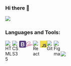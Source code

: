 ### Hi there 👋
![](https://komarev.com/ghpvc/?username=theCodingJohn&color=05c2c9)

<!--
**theCodingJohn/theCodingJohn** is a ✨ _special_ ✨ repository because its `README.md` (this file) appears on your GitHub profile.

Here are some ideas to get you started:

- 🔭 I’m currently working on ...
- 🌱 I’m currently learning ...
- 👯 I’m looking to collaborate on ...
- 🤔 I’m looking for help with ...
- 💬 Ask me about ...
- 📫 How to reach me: ...
- 😄 Pronouns: ...
- ⚡ Fun fact: ...
-->
### Languages and Tools:

<img align="left" alt="HTML5" width="22px" src="https://www.flaticon.com/svg/static/icons/svg/226/226269.svg">
<img align="left" alt="CSS3" width="22px" src="https://www.flaticon.com/svg/static/icons/svg/732/732190.svg">
<img align="left" alt="Bootstrap" width="22px" src="https://raw.githubusercontent.com/github/explore/80688e429a7d4ef2fca1e82350fe8e3517d3494d/topics/bootstrap/bootstrap.png">
<img align="left" alt="Sass" width="22px" src="https://raw.githubusercontent.com/github/explore/80688e429a7d4ef2fca1e82350fe8e3517d3494d/topics/sass/sass.png">
<img align="left" alt="React" width="22px" src="https://www.flaticon.com/svg/static/icons/svg/919/919851.svg">
<img align="left" alt="Javascript" width="22px" src="https://raw.githubusercontent.com/github/explore/80688e429a7d4ef2fca1e82350fe8e3517d3494d/topics/javascript/javascript.png">
<img align="left" alt="Git" width="22px" src="https://cdn3.iconfinder.com/data/icons/social-media-2169/24/social_media_social_media_logo_git-128.png">
<img align="left" alt="Figma" width="22px" src="https://cdn4.iconfinder.com/data/icons/bloomies-webdesign-tools/25/Figma_1_square-512.png">

<br>
<br>
<img align="left" src="https://github-readme-stats.vercel.app/api/top-langs/?username=theCodingJohn&layout=compact&theme=dark">
